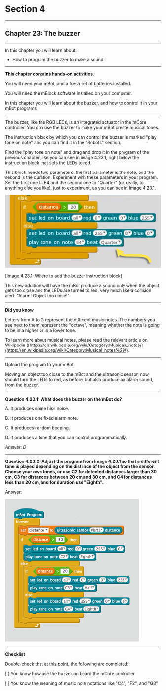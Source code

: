 # Section 4

---

## Chapter 23: The buzzer

---

In this chapter you will learn about:

* How to program the buzzer to make a sound

---

**This chapter contains hands-on activities.**

You will need your mBot, and a fresh set of batteries installed.

You will need the mBlock software installed on your computer.

In this chapter you will learn about the buzzer, and how to control it in your mBot programs

---

The buzzer, like the RGB LEDs, is an integrated actuator in the mCore controller. You can use the buzzer to make your mBot create musical tones.

The instruction block by which you can control the buzzer is marked "play tone on note" and you can find it in the "Robots" section.

Find the "play tone on note" and drag and drop it in the program of the previous chapter, like you can see in image 4.23.1, right below the instruction block that sets the LEDs to red.

This block needs two parameters: the first parameter is the note, and the second is the duration. Experiment with these parameters in your program. Set the first one to E4 and the second one to "Quarter" \(or, really, to anything else you like\), just to experiment, as you can see in Image 4.23.1.

![](/assets/Img.4.23.1.jpg)

\[Image 4.23.1: Where to add the buzzer instruction block\]

This new addition will have the mBot produce a sound only when the object gets too close and the LEDs are turned to red, very much like a collision alert: "Alarm! Object too close!"

---

**Did you know**

Letters from A to G represent the different music notes. The numbers you see next to them represent the "octave", meaning whether the note is going to be in a higher or in a lower tone.

To learn more about musical notes, please read the relevant article on Wikipedia \([https://en.wikipedia.org/wiki/Category:Musical\_notes\](https://en.wikipedia.org/wiki/Category:Musical_notes%29\).

---

Upload the program to your mBot.

Moving an object too close to the mBot and the ultrasonic sensor, now, should turn the LEDs to red, as before, but also produce an alarm sound, from the buzzer.

---

**Question 4.23.1: What does the buzzer on the mBot do?**

A. It produces some hiss noise.

B. It produces one fixed alarm note.

C. It produces random beeping.

D. It produces a tone that you can control programmatically.

_Answer: D_

---

**Question 4.23.2: Adjust the program from Image 4.23.1 so that a different tone is played depending on the distance of the object from the sensor. Choose your own tones, or use C2 for detected distances larger than 30 cm, C3 for distances between 20 cm and 30 cm, and C4 for distances less than 20 cm, and for duration use "Eighth".**

Answer:

![](/assets/2017-04-22_16-57-06.png)

---

**Checklist**

Double-check that at this point, the following are completed:

\[   \] You know how use the buzzer on board the mCore controller

\[   \] You know the meaning of music note notations like "C4", "F2", and "G3"

